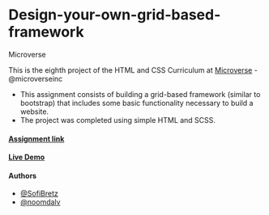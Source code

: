 # Design-your-own-grid-based-framework

Microverse

This is the eighth project of the HTML and CSS Curriculum at [Microverse](https://www.microverse.org/) - @microverseinc
* This assignment consists of building a grid-based framework (similar to bootstrap) that includes some basic functionality necessary to build a website.
* The project was completed using simple HTML and SCSS.

#### [Assignment link](https://www.theodinproject.com/courses/html5-and-css3/lessons/design-your-own-grid-based-framework)

#### [Live Demo](https://rawcdn.githack.com/noomdalv/Design_Your_Own_Grid_Based_Framework/909f69921f71475b5b4780c11d9618ed8609a384/index.html)

#### Authors

* [@SofiBretz](https://github.com/SofiBretz)
* [@noomdalv](https://github.com/noomdalv)

